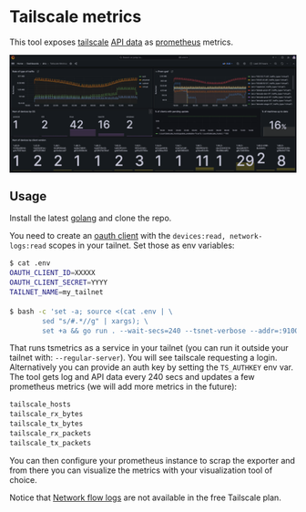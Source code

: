 # Tailscale metrics

This tool exposes [tailscale](https://tailscale.com/) [API data](https://tailscale.com/kb/1219/network-flow-logs#network-logs-structure) as [prometheus](https://prometheus.io/docs/introduction/overview/) metrics.

<p align="center">
  <img align="center" src="imgs/grafana-tsmetrics.webp" width="900px" alt="Grafana dashboard exposing tsmetrics"/>
</p>

## Usage

Install the latest [golang](https://go.dev/doc/install) and clone the repo.

You need to create an [oauth client](https://tailscale.com/kb/1215/oauth-clients#scopes) with the `devices:read, network-logs:read`
scopes in your tailnet. Set those as env variables:

```sh
$ cat .env
OAUTH_CLIENT_ID=XXXXX
OAUTH_CLIENT_SECRET=YYYY
TAILNET_NAME=my_tailnet

$ bash -c 'set -a; source <(cat .env | \
        sed "s/#.*//g" | xargs); \
        set +a && go run . --wait-secs=240 --tsnet-verbose --addr=:9100 --resolve-names'
```

That runs tsmetrics as a service in your tailnet (you can run it outside your tailnet with: `--regular-server`). 
You will see tailscale requesting a login. Alternatively you can provide an auth key by setting the `TS_AUTHKEY` 
env var. The tool gets log and API data every 240 secs and updates
a few prometheus metrics (we will add more metrics in the future):

```txt
tailscale_hosts
tailscale_rx_bytes
tailscale_tx_bytes
tailscale_rx_packets
tailscale_tx_packets
```

You can then configure your prometheus instance to scrap the exporter and from there you can visualize the metrics with your visualization tool of choice.

Notice that [Network flow logs](https://tailscale.com/kb/1219/network-flow-logs#network-logs-structure) are not available in the free Tailscale plan. 
